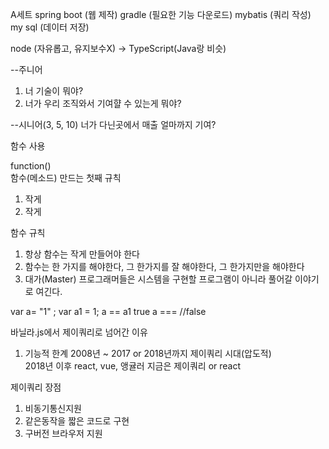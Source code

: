 A세트
spring boot (웹 제작)
gradle (필요한 기능 다운로드)
mybatis (쿼리 작성)
my sql (데이터 저장)

node (자유롭고, 유지보수X)
-> TypeScript(Java랑 비슷)

--주니어
1. 너 기술이 뭐야?
2. 너가 우리 조직와서 기여햘 수 있는게 뭐야?

--시니어(3, 5, 10)
너가 다닌곳에서 매출 얼마까지 기여?

함수 사용  

function()   
함수(메소드) 만드는 첫째 규칙
1. 작게
2. 작게

함수 규칙
1. 항상 함수는 작게 만들어야 한다  
2. 함수는 한 가지를 해야한다, 그 한가지를 잘 해야한다, 그 한가지만을 해야한다
3. 대가(Master) 프로그래머들은 시스템을 구현할
프로그램이 아니라 풀어갈 이야기로 여긴다.


var a= "1" ;
var a1 = 1;
a == a1 true
a === //false

바닐라.js에서 제이쿼리로 넘어간 이유
1. 기능적 한계 
2008년 ~ 2017 or 2018년까지 제이쿼리 시대(압도적)  
2018년 이후 react, vue, 앵귤러
지금은 제이쿼리 or react

제이쿼리 장점
1. 비동기통신지원
2. 같은동작을 짧은 코드로 구현
3. 구버전 브라우저 지원
